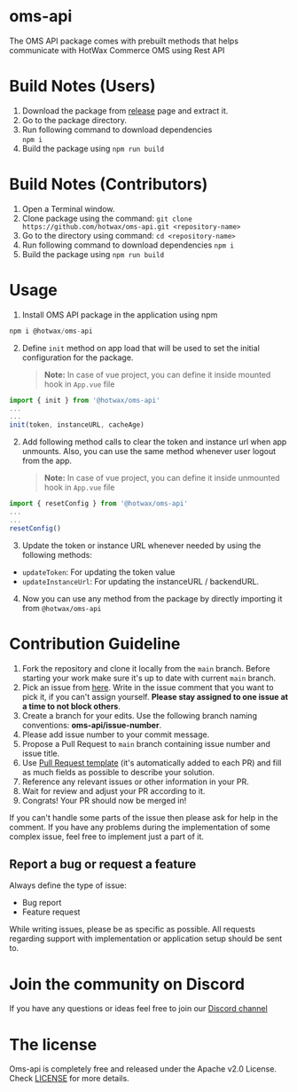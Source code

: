 # oms-api

The OMS API package comes with prebuilt methods that helps communicate with HotWax Commerce OMS using Rest API

# Build Notes (Users)

1. Download the package from [release](https://github.com/hotwax/oms-api/releases) page and extract it.
2. Go to the package directory.
3. Run following command to download dependencies  
    `npm i`
5. Build the package using `npm run build`

# Build Notes (Contributors)

1. Open a Terminal window.
2. Clone package using the command: `git clone https://github.com/hotwax/oms-api.git <repository-name>`
3. Go to the <repository-name> directory using command: `cd <repository-name>`
5. Run following command to download dependencies
    `npm i`
4. Build the package using `npm run build`

# Usage

1. Install OMS API package in the application using npm
```js
npm i @hotwax/oms-api
```

2. Define `init` method on app load that will be used to set the initial configuration for the package.
    > **Note:** In case of vue project, you can define it inside mounted hook in `App.vue` file
```js
import { init } from '@hotwax/oms-api'
...
...
init(token, instanceURL, cacheAge)
```

2. Add following method calls to clear the token and instance url when app unmounts. Also, you can use the same method whenever user logout from the app.
    > **Note:** In case of vue project, you can define it inside unmounted hook in `App.vue` file
```js
import { resetConfig } from '@hotwax/oms-api'
...
...
resetConfig()
```

3. Update the token or instance URL whenever needed by using the following methods:
  - `updateToken`: For updating the token value
  - `updateInstanceUrl`: For updating the instanceURL / backendURL.

4. Now you can use any method from the package by directly importing it from `@hotwax/oms-api`


# Contribution Guideline

1. Fork the repository and clone it locally from the `main` branch. Before starting your work make sure it's up to date with current `main` branch.
2. Pick an issue from [here](https://github.com/hotwax/oms-api/issues). Write in the issue comment that you want to pick it, if you can't assign yourself. **Please stay assigned to one issue at a time to not block others**.
3. Create a branch for your edits. Use the following branch naming conventions: **oms-api/issue-number**.
4. Please add issue number to your commit message.
5. Propose a Pull Request to `main` branch containing issue number and issue title.
6. Use [Pull Request template](https://github.com/hotwax/oms-api/blob/main/.github/PULL_REQUEST_TEMPLATE.md) (it's automatically added to each PR) and fill as much fields as possible to describe your solution.
7. Reference any relevant issues or other information in your PR.
8. Wait for review and adjust your PR according to it.
9. Congrats! Your PR should now be merged in!

If you can't handle some parts of the issue then please ask for help in the comment. If you have any problems during the implementation of some complex issue, feel free to implement just a part of it.

## Report a bug or request a feature

Always define the type of issue:
* Bug report
* Feature request

While writing issues, please be as specific as possible. All requests regarding support with implementation or application setup should be sent to.

# Join the community on Discord

If you have any questions or ideas feel free to join our <a href="https://discord.gg/SwpJnpdyg3" target="_blank">Discord channel</a>
    
# The license

Oms-api is completely free and released under the Apache v2.0 License. Check <a href="https://github.com/hotwax/oms-api/blob/main/LICENSE" target="_blank">LICENSE</a> for more details.
